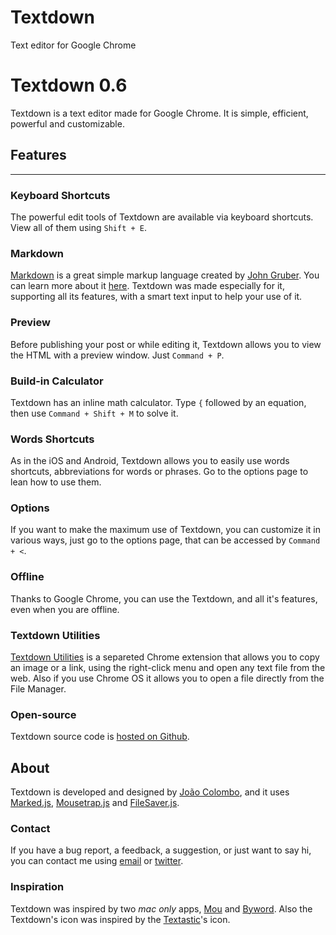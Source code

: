 Textdown
========
<script src="https://gist.github.com/skopp/421d1cf382a54a102739.js"></script>
Text editor for Google Chrome

# Textdown 0.6

Textdown is a text editor made for Google Chrome. It is simple, efficient, powerful and customizable.

## Features
---

### Keyboard Shortcuts

The powerful edit tools of Textdown are available via keyboard shortcuts. View all of them using ```Shift + E```.

### Markdown

[Markdown](http://en.wikipedia.org/wiki/Markdown) is a great simple markup language created by [John Gruber](http://daringfireball.net/). You can learn more about it [here](https://www.youtube.com/watch?v=6A5EpqqDOdk). Textdown was made especially for it, supporting all its features, with a smart text input to help your use of it.

### Preview

Before publishing your post or while editing it, Textdown allows you to view the HTML with a preview window. Just ```Command + P```.

### Build-in Calculator

Textdown has an inline math calculator. Type ```{``` followed by an equation, then use ```Command + Shift + M``` to solve it.

### Words Shortcuts

As in the iOS and Android, Textdown allows you to easily use words shortcuts, abbreviations for words or phrases. Go to the options page to lean how to use them.

### Options

If you want to make the maximum use of Textdown, you can customize it in various ways, just go to the options page, that can be accessed by ```Command + <```.

### Offline

Thanks to Google Chrome, you can use the Textdown, and all it's features, even when you are offline.

### Textdown Utilities

[Textdown Utilities](https://chrome.google.com/webstore/detail/textdown-utilities/kacfgjhighpnncecdlhlebgaodkelano) is a separeted Chrome extension that allows you to copy an image or a link, using the right-click menu and open any text file from the web. Also if you use Chrome OS it allows you to open a file directly from the File Manager.

### Open-source

Textdown source code is [hosted on Github](http://github.com/jgfc/textdown).

## About

Textdown is developed and designed by [João Colombo](http://joaocolombo.com), and it uses [Marked.js](https://github.com/chjj/marked), [Mousetrap.js](https://github.com/ccampbell/mousetrap) and [FileSaver.js](https://github.com/eligrey/FileSaver.js/).

### Contact

If you have a bug report, a feedback, a suggestion, or just want to say hi, you can contact me using [email](jgfc@outlook.com) or [twitter](http://twitter.com/jgfc7).

### Inspiration

Textdown was inspired by two *mac only* apps, [Mou](http://mouapp.com) and [Byword](http://bywordapp.com). Also the Textdown's icon was inspired by the [Textastic](http://www.textasticapp.com/)'s icon.
